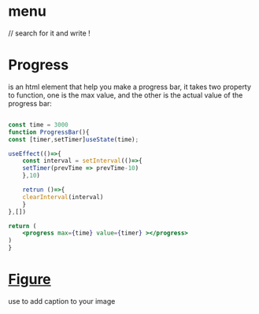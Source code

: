 # menu 
// search for it and write !
# Progress

is an html element that help you make a progress bar, it takes two property to function, one is the max value, and the other is the actual value of the progress bar:

```jsx

const time = 3000
function ProgressBar(){
const [timer,setTimer]useState(time);

useEffect(()=>{
	const interval = setInterval(()=>{
	setTimer(prevTime => prevTime-10)
	},10)

	retrun ()=>{
	clearInterval(interval)
	}
},[])

return (
	<progress max={time} value={timer} ></progress>
)
}
```

# [Figure](https://developer.mozilla.org/en-US/docs/Web/HTML/Element/figure)

use to add caption to your image
